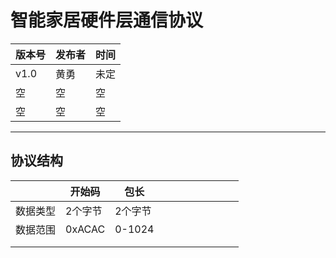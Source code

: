 # 智能家居硬件层通信协议

版本号 | 发布者 | 时间
---------|----------|---------
 v1.0 | 黄勇 | 未定
 空 | 空 | 空
 空 | 空 | 空

***

## 协议结构

|          | 开始码  | 包长    |     |     |     |     |     |     |     |     |
| -------- | ------- | ------- | --- | --- | --- | --- | --- | --- | --- | --- |
| 数据类型 | 2个字节 | 2个字节 |     |     |     |     |     |     |     |     |
| 数据范围 | 0xACAC  | 0-1024  |     |     |     |     |     |     |     |     |
|          |         |         |     |     |     |     |     |     |     |     |
|          |         |         |     |     |     |     |     |     |     |     |

